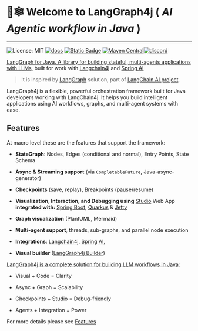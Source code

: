 # 🦜🕸️ Welcome to LangGraph4j ( <i>AI Agentic workflow in Java</i> )
----

![License: MIT](https://img.shields.io/badge/License-MIT-yellow.svg) [![docs](https://img.shields.io/badge/Site-Documentation-blue)][documentation] [![Static Badge](https://img.shields.io/badge/maven--snapshots-1.6--SNAPSHOT-blue)][snapshots] [![Maven Central](https://img.shields.io/maven-central/v/org.bsc.langgraph4j/langgraph4j-core.svg)][releases][![discord](https://img.shields.io/discord/1364514593765986365?logo=discord&style=flat)](https://discord.gg/szVVztSYKh)

<u>LangGraph for Java. A library for building stateful, multi-agents applications with LLMs</u>, built for work with [Langchain4j] and [Spring AI]
> It is inspired by [LangGraph] solution, part of [LangChain AI project][langchain.ai].

LangGraph4j is a flexible, powerful orchestration framework built for Java developers working with LangChain4j. It helps you build intelligent applications using AI workflows, graphs, and multi-agent systems with ease.

## Features

At macro level these are the features that support the framework:

- **StateGraph**: Nodes, Edges (conditional and normal), Entry Points, State Schema

- **Async & Streaming support** (via `CompletableFuture`, Java-async-generator)

- **Checkpoints** (save, replay), Breakpoints (pause/resume)

- **Visualization, Interaction, and Debugging using** [Studio] Web App **integrated with:** [Spring Boot], [Quarkus] & [Jetty]

- **Graph visualization** (PlantUML, Mermaid)

- **Multi-agent support**, threads, sub-graphs, and parallel node execution

- **Integrations**: [Langchain4j], [Spring AI], 

- **Visual builder** ([LangGraph4j Builder])


<u>LangGraph4j is a complete solution for building LLM workflows in Java</u>:

- Visual + Code = Clarity

- Async + Graph = Scalability

- Checkpoints + Studio = Debug-friendly

- Agents + Integration = Power

For more details please see [Features](features.md) 

<!--
* [LangGraph - LangChain Blog][langgraph.blog]
-->

[Jetty]: https://jetty.org
[Spring Boot]: https://spring.io/projects/spring-boot
[Quarkus]: https://quarkus.io
[Spring AI]: https://spring.io/projects/spring-ai

[documentation]: https://langgraph4j.github.io/langgraph4j/
[javadocs]: /apidocs/
[springai-agentexecutor]: spring-ai/spring-ai-agent
[agent-executor]: langchain4j/langchain4j-agent


[Studio]: studio/
[CompletableFuture]: https://docs.oracle.com/javase/8/docs/api/java/util/concurrent/CompletableFuture.html
[article01]: https://bsorrentino.github.io/bsorrentino/ai/2024/05/20/langgraph-for-java.html
[langgraph.blog]: https://blog.langchain.dev/langgraph/
[Langchain4j]: https://github.com/langchain4j/langchain4j
[langchain.ai]: https://github.com/langchain-ai
[langchain]: https://github.com/langchain-ai/langchain/
[langgraph]: https://github.com/langchain-ai/langgraph
[langchain.agents]: https://python.langchain.com/docs/modules/agents/
[AgentExecutor]: https://github.com/langchain-ai/langchain/blob/master/libs/langchain/langchain/agents/agent.py
[PlantUML]: https://plantuml.com
[java-async-generator]: https://github.com/bsorrentino/java-async-generator
[Mermaid]: https://mermaid.js.org

[releases]: https://central.sonatype.com/search?q=a%3Alanggraph4j-parent
[snapshots]: https://oss.sonatype.org/content/repositories/snapshots/org/bsc/langgraph4j/

[LangGraph4j Builder]: https://github.com/langgraph4j/langgraph4j-builder
[generator]: https://github.com/bsorrentino/langgraph4j/tree/main/generator